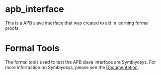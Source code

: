 # apb_interface

This is a APB slave interface that was created to aid in learning formal proofs.

# Formal Tools

The formal tools used to test the APB slave interface are Symbiyosys. 
For more information on Symbiyosys, please see the [Documentation](https://symbiyosys.readthedocs.io/en/latest/).
